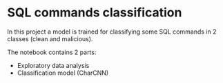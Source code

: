 # SQL commands classification

In this project a model is trained for classifying some SQL commands in 2 classes (clean and malicious).

The notebook contains 2 parts:
- Exploratory data analysis
- Classification model (CharCNN)
